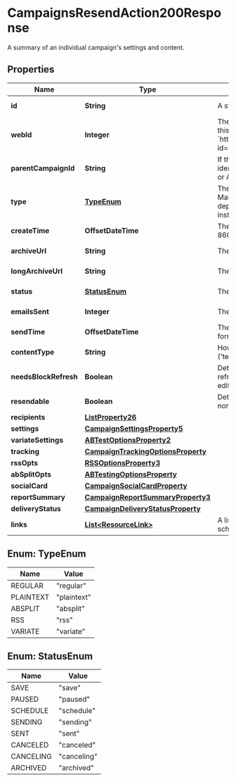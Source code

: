 

# CampaignsResendAction200Response

A summary of an individual campaign's settings and content.

## Properties

| Name | Type | Description | Notes |
|------------ | ------------- | ------------- | -------------|
|**id** | **String** | A string that uniquely identifies this campaign. |  [optional] [readonly] |
|**webId** | **Integer** | The ID used in the Mailchimp web application. View this campaign in your Mailchimp account at &#x60;https://{dc}.admin.mailchimp.com/campaigns/show/?id&#x3D;{web_id}&#x60;. |  [optional] [readonly] |
|**parentCampaignId** | **String** | If this campaign is the child of another campaign, this identifies the parent campaign. For Example, for RSS or Automation children. |  [optional] [readonly] |
|**type** | [**TypeEnum**](#TypeEnum) | There are four types of [campaigns](https://mailchimp.com/help/getting-started-with-campaigns/) you can create in Mailchimp. A/B Split campaigns have been deprecated and variate campaigns should be used instead. |  |
|**createTime** | **OffsetDateTime** | The date and time the campaign was created in ISO 8601 format. |  [optional] [readonly] |
|**archiveUrl** | **String** | The link to the campaign&#39;s archive version. |  [optional] [readonly] |
|**longArchiveUrl** | **String** | The original link to the campaign&#39;s archive version. |  [optional] [readonly] |
|**status** | [**StatusEnum**](#StatusEnum) | The current status of the campaign. |  [optional] [readonly] |
|**emailsSent** | **Integer** | The total number of emails sent for this campaign. |  [optional] [readonly] |
|**sendTime** | **OffsetDateTime** | The date and time a campaign was sent in ISO 8601 format. |  [optional] [readonly] |
|**contentType** | **String** | How the campaign&#39;s content is put together (&#39;template&#39;, &#39;drag_and_drop&#39;, &#39;html&#39;, &#39;url&#39;). |  [optional] [readonly] |
|**needsBlockRefresh** | **Boolean** | Determines if the campaign needs its blocks refreshed by opening the web-based campaign editor. Deprecated and will always return false. |  [optional] [readonly] |
|**resendable** | **Boolean** | Determines if the campaign qualifies to be resent to non-openers. |  [optional] [readonly] |
|**recipients** | [**ListProperty26**](ListProperty26.md) |  |  [optional] |
|**settings** | [**CampaignSettingsProperty5**](CampaignSettingsProperty5.md) |  |  [optional] |
|**variateSettings** | [**ABTestOptionsProperty2**](ABTestOptionsProperty2.md) |  |  [optional] |
|**tracking** | [**CampaignTrackingOptionsProperty**](CampaignTrackingOptionsProperty.md) |  |  [optional] |
|**rssOpts** | [**RSSOptionsProperty3**](RSSOptionsProperty3.md) |  |  [optional] |
|**abSplitOpts** | [**ABTestingOptionsProperty**](ABTestingOptionsProperty.md) |  |  [optional] |
|**socialCard** | [**CampaignSocialCardProperty**](CampaignSocialCardProperty.md) |  |  [optional] |
|**reportSummary** | [**CampaignReportSummaryProperty3**](CampaignReportSummaryProperty3.md) |  |  [optional] |
|**deliveryStatus** | [**CampaignDeliveryStatusProperty**](CampaignDeliveryStatusProperty.md) |  |  [optional] |
|**links** | [**List&lt;ResourceLink&gt;**](ResourceLink.md) | A list of link types and descriptions for the API schema documents. |  [optional] [readonly] |



## Enum: TypeEnum

| Name | Value |
|---- | -----|
| REGULAR | &quot;regular&quot; |
| PLAINTEXT | &quot;plaintext&quot; |
| ABSPLIT | &quot;absplit&quot; |
| RSS | &quot;rss&quot; |
| VARIATE | &quot;variate&quot; |



## Enum: StatusEnum

| Name | Value |
|---- | -----|
| SAVE | &quot;save&quot; |
| PAUSED | &quot;paused&quot; |
| SCHEDULE | &quot;schedule&quot; |
| SENDING | &quot;sending&quot; |
| SENT | &quot;sent&quot; |
| CANCELED | &quot;canceled&quot; |
| CANCELING | &quot;canceling&quot; |
| ARCHIVED | &quot;archived&quot; |




